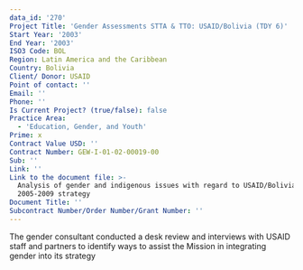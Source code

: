 ```yaml
---
data_id: '270'
Project Title: 'Gender Assessments STTA & TTO: USAID/Bolivia (TDY 6)'
Start Year: '2003'
End Year: '2003'
ISO3 Code: BOL
Region: Latin America and the Caribbean
Country: Bolivia
Client/ Donor: USAID
Point of contact: ''
Email: ''
Phone: ''
Is Current Project? (true/false): false
Practice Area:
  - 'Education, Gender, and Youth'
Prime: x
Contract Value USD: ''
Contract Number: GEW-I-01-02-00019-00
Sub: ''
Link: ''
Link to the document file: >-
  Analysis of gender and indigenous issues with regard to USAID/Bolivia's
  2005-2009 strategy
Document Title: ''
Subcontract Number/Order Number/Grant Number: ''
---
```


The gender consultant conducted a desk review and interviews with USAID staff and partners to identify ways to assist the Mission in integrating gender into its strategy